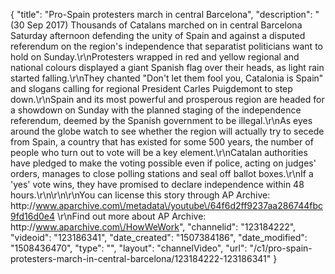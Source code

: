 {
    "title": "Pro-Spain protesters march in central Barcelona",
    "description": "(30 Sep 2017) Thousands of Catalans marched on in central Barcelona Saturday afternoon defending the unity of Spain and against a disputed referendum on the region's independence that separatist politicians want to hold on Sunday.\r\nProtesters wrapped in red and yellow regional and national colours displayed a giant Spanish flag over their heads, as light rain started falling.\r\nThey chanted \"Don't let them fool you, Catalonia is Spain\" and slogans calling for regional President Carles Puigdemont to step down.\r\nSpain and its most powerful and prosperous region are headed for a showdown on Sunday with the planned staging of the independence referendum, deemed by the Spanish government to be illegal.\r\nAs eyes around the globe watch to see whether the region will actually try to secede from Spain, a country that has existed for some 500 years, the number of people who turn out to vote will be a key element.\r\nCatalan authorities have pledged to make the voting possible even if police, acting on judges' orders, manages to close polling stations and seal off ballot boxes.\r\nIf a 'yes' vote wins, they have promised to declare independence within 48 hours.\r\n\r\n\r\nYou can license this story through AP Archive: http:\/\/www.aparchive.com\/metadata\/youtube\/64f6d2ff9237aa286744fbc9fd16d0e4 \r\nFind out more about AP Archive: http:\/\/www.aparchive.com\/HowWeWork",
    "channelid": "123184222",
    "videoid": "123186341",
    "date_created": "1507384186",
    "date_modified": "1508436470",
    "type": "",
    "layout": "channelVideo",
    "url": "\/c1\/pro-spain-protesters-march-in-central-barcelona\/123184222-123186341"
}